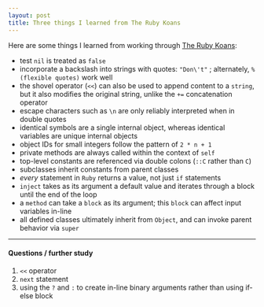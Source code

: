 ```yaml
---
layout: post
title: Three things I learned from The Ruby Koans
---
```


Here are some things I learned from working through [The Ruby Koans](http://rubykoans.com/):

 - test `nil` is treated as `false`
 - incorporate a backslash into strings with quotes: `"Don\'t"` ; alternately, `%(flexible quotes)` work well
 - the shovel operator (`<<`) can also be used to append content to a `string`, but it also modifies the original string, unlike the `+=` concatenation operator
 - escape characters such as `\n` are only reliably interpreted when in double quotes
 - identical symbols are a single internal object, whereas identical variables are unique internal objects
 - object IDs for small integers follow the pattern of `2 * n + 1` 
 - private methods are always called within the context of `self`
 - top-level constants are referenced via double colons (`::C` rather than `C`)
 - subclasses inherit constants from parent classes
 - _every_ statement in `Ruby` returns a value, not just `if` statements
 - `inject` takes as its argument a default value and iterates through a block until the end of the loop
 - a `method` can take a `block` as its argument; this `block` can affect input variables in-line
 - all defined classes ultimately inherit from `Object`, and can invoke parent behavior via `super`
 

---

#### Questions / further study
1. `<<` operator
2. `next` statement
3. using the `?` and `:` to create in-line binary arguments rather than using if-else block



